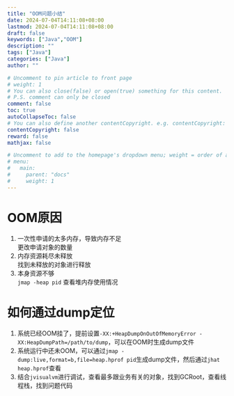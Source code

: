```yaml
---
title: "OOM问题小结"
date: 2024-07-04T14:11:08+08:00
lastmod: 2024-07-04T14:11:08+08:00
draft: false
keywords: ["Java","OOM"]
description: ""
tags: ["Java"]
categories: ["Java"]
author: ""

# Uncomment to pin article to front page
# weight: 1
# You can also close(false) or open(true) something for this content.
# P.S. comment can only be closed
comment: false
toc: true
autoCollapseToc: false
# You can also define another contentCopyright. e.g. contentCopyright: "This is another copyright."
contentCopyright: false
reward: false
mathjax: false

# Uncomment to add to the homepage's dropdown menu; weight = order of article
# menu:
#   main:
#     parent: "docs"
#     weight: 1
---
```


# OOM原因
1. 一次性申请的太多内存，导致内存不足 <br>
    更改申请对象的数量
2. 内存资源耗尽未释放 <br>
    找到未释放的对象进行释放
3. 本身资源不够 <br>
    `jmap -heap pid` 查看堆内存使用情况

# 如何通过dump定位
1. 系统已经OOM挂了，提前设置`-XX:+HeapDumpOnOutOfMemoryError -XX:HeapDumpPath=/path/to/dump`，可以在OOM时生成dump文件
2. 系统运行中还未OOM，可以通过`jmap -dump:live,format=b,file=heap.hprof pid`生成dump文件，然后通过`jhat heap.hprof`查看
3. 结合`jvisualvm`进行调试，查看最多跟业务有关的对象，找到GCRoot，查看线程栈，找到问题代码
